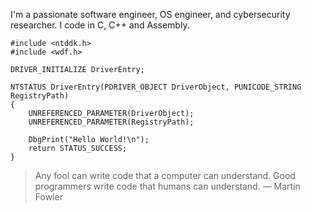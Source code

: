 I'm a passionate software engineer, OS engineer, and cybersecurity researcher. I code in C, C++ and Assembly.

```
#include <ntddk.h>
#include <wdf.h>

DRIVER_INITIALIZE DriverEntry;

NTSTATUS DriverEntry(PDRIVER_OBJECT DriverObject, PUNICODE_STRING RegistryPath)
{
    UNREFERENCED_PARAMETER(DriverObject);
    UNREFERENCED_PARAMETER(RegistryPath);

    DbgPrint("Hello World!\n");
    return STATUS_SUCCESS;
}
```

> Any fool can write code that a computer can understand. Good programmers write code that humans can understand. ― Martin Fowler
